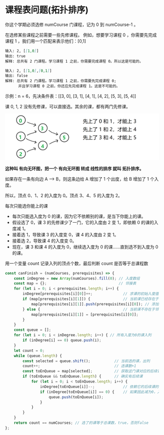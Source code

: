 # 课程表问题(拓扑排序)

你这个学期必须选修 numCourse 门课程，记为 0 到 numCourse-1 。

在选修某些课程之前需要一些先修课程。 例如，想要学习课程 0 ，你需要先完成课程 1 ，我们用一个匹配来表示他们：[0,1]

```md
输入: 2, [[1,0]]
输出: true
解释: 总共有 2 门课程。学习课程 1 之前，你需要完成课程 0。所以这是可能的。
```

```md
输入: 2, [[1,0],[0,1]]
输出: false
解释: 总共有 2 门课程。学习课程 1 之前，你需要先完成​课程 0;
      并且学习课程 0 之前，你还应先完成课程 1。这是不可能的。
```

示例：n = 6，先决条件表：[[3, 0], [3, 1], [4, 1], [4, 2], [5, 3], [5, 4]]

课 0, 1, 2 没有先修课，可以直接选。其余的课，都有两门先修课。

![示例](../img/ex1.png)

**这种叫 有向无环图，把一个 有向无环图 转成 线性的排序 就叫 拓扑排序。**

如果存在一条有向边 A --> B，则这条边给 A 增加了 1 个出度，给 B 增加了 1 个入度。

所以，顶点 0、1、2 的入度为 0。顶点 3、4、5 的入度为 2。

每次只能选你能上的课

* 每次只能选入度为 0 的课，因为它不依赖别的课，是当下你能上的课。
* 假设选了 0，课 3 的先修课少了一门，它的入度由 2 变 1，即依赖 0 的课的入度减 1。
* 接着选 1，导致课 3 的入度变 0，课 4 的入度由 2 变 1。
* 接着选 2，导致课 4 的入度变 0。
* 现在，课 3 和课 4 的入度为 0，继续选入度为 0 的课……直到选不到入度为 0 的课。

用一个变量 count 记录入列的顶点个数，最后判断 count 是否等于总课程数

```javascript
const canFinish = (numCourses, prerequisites) => {
    const inDegree = new Array(numCourses).fill(0); // 入度数组
    const map = {};                                 // 邻接表
    for (let i = 0; i < prerequisites.length; i++) {
        inDegree[prerequisites[i][0]]++;              // 求课的初始入度值
        if (map[prerequisites[i][1]]) {               // 当前课已经存在于邻接表
            map[prerequisites[i][1]].push(prerequisites[i][0]); // 添加依赖它的后续课
        } else {                                      // 当前课不存在于邻接表
            map[prerequisites[i][1]] = [prerequisites[i][0]];
        }
    }
    const queue = [];
    for (let i = 0; i < inDegree.length; i++) { // 所有入度为0的课入列
        if (inDegree[i] == 0) queue.push(i);
    }
    let count = 0;
    while (queue.length) {
        const selected = queue.shift();           // 当前选的课，出列
        count++;                                  // 选课数+1
        const toEnQueue = map[selected];          // 获取这门课对应的后续课
        if (toEnQueue && toEnQueue.length) {      // 确实有后续课
            for (let i = 0; i < toEnQueue.length; i++) {
                inDegree[toEnQueue[i]]--;             // 依赖它的后续课的入度-1
                if (inDegree[toEnQueue[i]] == 0) {    // 如果因此减为0，入列
                    queue.push(toEnQueue[i]);
                }
            }
        }
    }
    return count == numCourses; // 选了的课等于总课数，true，否则false
};
```
